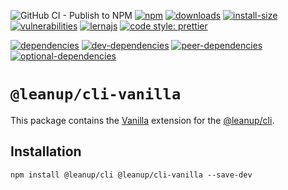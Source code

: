 ![GitHub CI - Publish to NPM](https://github.com/leanupjs/leanup/workflows/GitHub%20CI%20-%20Publish%20to%20NPM/badge.svg)
[![npm][npm]][npm-url]
[![downloads][downloads]][downloads-url]
[![install-size][install-size]][install-size-url]
[![vulnerabilities][vulnerabilities]][vulnerabilities-url]
[![lernajs][lernajs]][lernajs-url]
[![code style: prettier](https://img.shields.io/badge/code_style-prettier-ff69b4.svg)](https://github.com/prettier/prettier)

[![dependencies][dependencies]][dependencies-url]
[![dev-dependencies][dev-dependencies]][dev-dependencies-url]
[![peer-dependencies][peer-dependencies]][peer-dependencies-url]
[![optional-dependencies][optional-dependencies]][optional-dependencies-url]

# `@leanup/cli-vanilla`

This package contains the [Vanilla](http://vanilla-js.com/) extension for the [@leanup/cli](https://www.npmjs.com/package/@leanup/cli).

## Installation

`npm install @leanup/cli @leanup/cli-vanilla --save-dev`

[npm]: https://img.shields.io/npm/v/@leanup/cli-vanilla
[npm-url]: https://www.npmjs.com/package/@leanup/cli-vanilla
[dependencies]: https://img.shields.io/david/leanupjs/leanup?path=packages/cli/frameworks/vanilla
[dependencies-url]: https://david-dm.org/leanupjs/leanup/release%2F1.0?path=packages/cli/frameworks/vanilla
[dev-dependencies]: https://img.shields.io/david/dev/leanupjs/leanup?path=packages/cli/frameworks/vanilla
[dev-dependencies-url]: https://david-dm.org/leanupjs/leanup/release%2F1.0?path=packages/cli/frameworks/vanilla&type=dev
[peer-dependencies]: https://img.shields.io/david/peer/leanupjs/leanup?path=packages/cli/frameworks/vanilla
[peer-dependencies-url]: https://david-dm.org/leanupjs/leanup/release%2F1.0?path=packages/cli/frameworks/vanilla&type=peer
[optional-dependencies]: https://img.shields.io/david/optional/leanupjs/leanup?path=packages/cli/frameworks/vanilla
[optional-dependencies-url]: https://david-dm.org/leanupjs/leanup/release%2F1.0?path=packages/cli/frameworks/vanilla&type=optional
[vulnerabilities]: https://snyk.io/test/npm/@leanup/cli-vanilla/badge.svg
[vulnerabilities-url]: https://snyk.io/test/npm/@leanup/cli-vanilla
[downloads]: https://img.shields.io/npm/dm/@leanup/cli-vanilla
[downloads-url]: https://npmcharts.com/compare/@leanup/cli-vanilla?minimal=true
[install-size]: https://packagephobia.now.sh/badge?p=@leanup/cli-vanilla
[install-size-url]: https://packagephobia.now.sh/result?p=@leanup/cli-vanilla
[lernajs]: https://img.shields.io/badge/managed%20with-lerna-blueviolet
[lernajs-url]: https://lerna.js.org
[@leanup/cli]: https://www.npmjs.com/package/@leanup/cli
